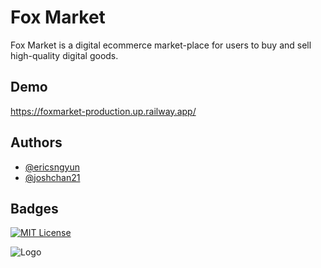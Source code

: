 
# Fox Market

Fox Market is a digital ecommerce market-place for users to buy and sell high-quality digital goods.


## Demo

https://foxmarket-production.up.railway.app/




## Authors

- [@ericsngyun](https://www.github.com/ericsngyun)
- [@joshchan21](https://www.github.com/joshchan21)


## Badges

[![MIT License](https://img.shields.io/badge/License-MIT-green.svg)](https://choosealicense.com/licenses/mit/)



![Logo](https://i.ibb.co/8cwyRf3/foxmarket-logo.png)

